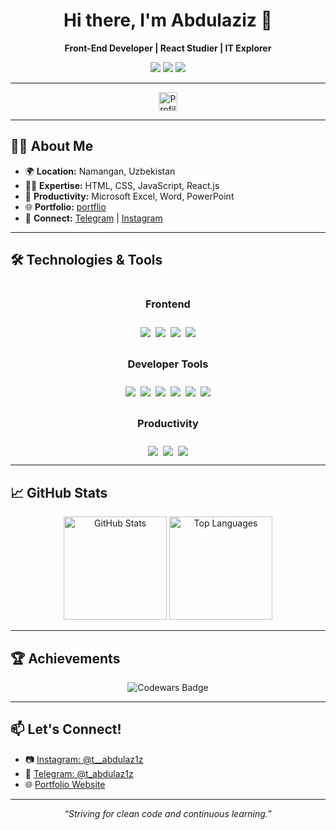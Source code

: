 <!-- Profile README for @Abdulaziz-developer1 -->

<h1 align="center">Hi there, I'm Abdulaziz 👋</h1>
<p align="center">
  <b>Front-End Developer | React Studier | IT Explorer</b>
</p>
<p align="center">
  <a href="https://portflioooo.vercel.app" target="_blank"><img src="https://img.shields.io/badge/Portfolio-Visit-green?style=for-the-badge&logo=vercel" /></a>
  <a href="https://t.me/t_abdulaz1z" target="_blank"><img src="https://img.shields.io/badge/Telegram-Contact-blue?style=for-the-badge&logo=telegram" /></a>
  <a href="https://www.instagram.com/t__abdulaz1z" target="_blank"><img src="https://img.shields.io/badge/Instagram-Follow-E4405F?style=for-the-badge&logo=instagram&logoColor=white" /></a>
</p>

---

<p align="center">
  <img src="https://komarev.com/ghpvc/?username=abdulaziz-developer1&color=blue&style=for-the-badge&label=PROFILE+VIEWS" alt="Profile Views" height="30"/> 
</p>

---

## 👨‍💻 About Me

- 🌍 **Location:** Namangan, Uzbekistan  
- 🧑‍💻 **Expertise:** HTML, CSS, JavaScript, React.js  
- 💼 **Productivity:** Microsoft Excel, Word, PowerPoint  
- 🌐 **Portfolio:** [portflio](https://portflioooo.vercel.app)  
- 💬 **Connect:** [Telegram](https://t.me/t_abdulaz1z) | [Instagram](https://www.instagram.com/t__abdulaz1z)  

---

## 🛠️ Technologies & Tools

<div align="center" style="display: flex; flex-direction: column; gap: 10px;">

  ### Frontend
  <div style="display: flex; flex-wrap: wrap; justify-content: center; gap: 8px;">
    <img src="https://img.shields.io/badge/HTML5-E34F26?style=for-the-badge&logo=html5&logoColor=white"/>
    <img src="https://img.shields.io/badge/CSS3-1572B6?style=for-the-badge&logo=css3&logoColor=white"/>
    <img src="https://img.shields.io/badge/JavaScript-F7DF1E?style=for-the-badge&logo=javascript&logoColor=black"/>
    <img src="https://img.shields.io/badge/React-20232A?style=for-the-badge&logo=react&logoColor=61DAFB"/>
  </div>

  ### Developer Tools
  <div style="display: flex; flex-wrap: wrap; justify-content: center; gap: 8px;">
    <img src="https://img.shields.io/badge/GitHub-181717?style=for-the-badge&logo=github&logoColor=white"/>
    <img src="https://img.shields.io/badge/Vite-646CFF?style=for-the-badge&logo=vite&logoColor=white"/>
    <img src="https://img.shields.io/badge/Tailwind_CSS-06B6D4?style=for-the-badge&logo=tailwind-css&logoColor=white"/>
    <img src="https://img.shields.io/badge/Boxicons-1F8ECD?style=for-the-badge&logo=boxicons&logoColor=white"/>
    <img src="https://img.shields.io/badge/Git-F05032?style=for-the-badge&logo=git&logoColor=white"/>
    <img src="https://img.shields.io/badge/VS_Code-007ACC?style=for-the-badge&logo=visual-studio-code&logoColor=white"/>
  </div>

  ### Productivity
  <div style="display: flex; flex-wrap: wrap; justify-content: center; gap: 8px;">
    <img src="https://img.shields.io/badge/Excel-217346?style=for-the-badge&logo=microsoft-excel&logoColor=white"/>
    <img src="https://img.shields.io/badge/PowerPoint-B7472A?style=for-the-badge&logo=microsoft-powerpoint&logoColor=white"/>
    <img src="https://img.shields.io/badge/Word-2B579A?style=for-the-badge&logo=microsoft-word&logoColor=white"/>
  </div>
</div>

---

## 📈 GitHub Stats

<p align="center">
  <img src="https://github-readme-stats.vercel.app/api?username=Abdulaziz-developer1&show_icons=true&theme=tokyonight&hide_border=true" alt="GitHub Stats" height="165"/>
  <img src="https://github-readme-stats.vercel.app/api/top-langs/?username=Abdulaziz-developer1&layout=compact&theme=tokyonight&hide_border=true" alt="Top Languages" height="165"/>
</p>

---

## 🏆 Achievements

<p align="center">
  <img src="https://www.codewars.com/users/Abdulaziz12/badges/large" alt="Codewars Badge"/>
</p>

---

## 📫 Let's Connect!

- 📷 [Instagram: @t__abdulaz1z](https://www.instagram.com/t__abdulaz1z)
- 💬 [Telegram: @t_abdulaz1z](https://t.me/t_abdulaz1z)
- 🌐 [Portfolio Website](https://portflioooo.vercel.app)

---

<p align="center">
  <i>“Striving for clean code and continuous learning.”</i>
</p>
